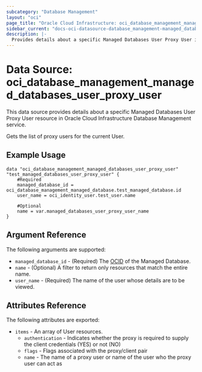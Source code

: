 ```yaml
---
subcategory: "Database Management"
layout: "oci"
page_title: "Oracle Cloud Infrastructure: oci_database_management_managed_databases_user_proxy_user"
sidebar_current: "docs-oci-datasource-database_management-managed_databases_user_proxy_user"
description: |-
  Provides details about a specific Managed Databases User Proxy User in Oracle Cloud Infrastructure Database Management service
---
```


# Data Source: oci_database_management_managed_databases_user_proxy_user
This data source provides details about a specific Managed Databases User Proxy User resource in Oracle Cloud Infrastructure Database Management service.

Gets the list of proxy users for the current User.

## Example Usage

```hcl
data "oci_database_management_managed_databases_user_proxy_user" "test_managed_databases_user_proxy_user" {
	#Required
	managed_database_id = oci_database_management_managed_database.test_managed_database.id
	user_name = oci_identity_user.test_user.name

	#Optional
	name = var.managed_databases_user_proxy_user_name
}
```

## Argument Reference

The following arguments are supported:

* `managed_database_id` - (Required) The [OCID](https://docs.cloud.oracle.com/iaas/Content/General/Concepts/identifiers.htm) of the Managed Database.
* `name` - (Optional) A filter to return only resources that match the entire name.
* `user_name` - (Required) The name of the user whose details are to be viewed.


## Attributes Reference

The following attributes are exported:

* `items` - An array of User resources.
	* `authentication` - Indicates whether the proxy is required to supply the client credentials (YES) or not (NO)
	* `flags` - Flags associated with the proxy/client pair
	* `name` - The name of a proxy user or name of the user who the proxy user can act as

